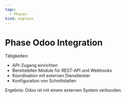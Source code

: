 ```yaml
---
tags:
  - Phasen
kind: explain
---
```

# Phase Odoo Integration

Tätigkeiten:

* API-Zugang einrichten
* Bereitstellen Module für REST-API und Webhooks
* Koordination mit externen Dienstleister
* Konfiguration von Schnittstellen

Ergebnis: Odoo ist mit einem externen System verbunden.
